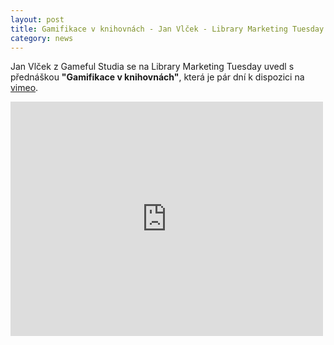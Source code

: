 ```yaml
---
layout: post
title: Gamifikace v knihovnách - Jan Vlček - Library Marketing Tuesday 2012
category: news
---
```


<p>Jan Vlček z Gameful Studia se na Library Marketing Tuesday uvedl s přednáškou <b>"Gamifikace v knihovnách"</b>, která je pár dní k dispozici na <a href="http://vimeo.com/49061300">vimeo</a>.</p>
<iframe src="http://player.vimeo.com/video/49061300" width="500" height="375" frameborder="0" webkitAllowFullScreen mozallowfullscreen allowFullScreen></iframe>